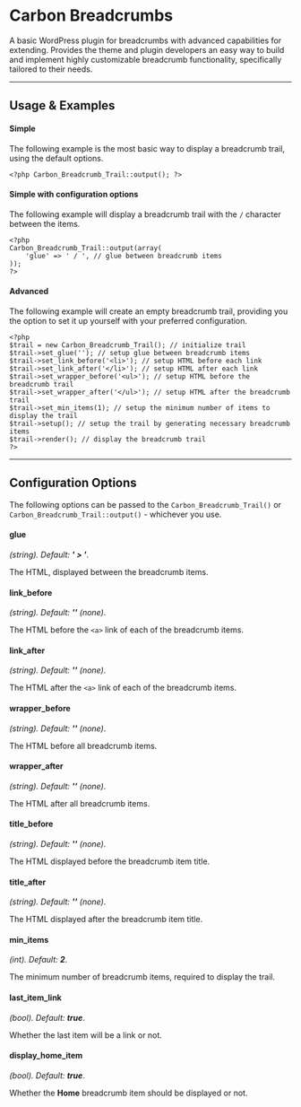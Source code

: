 Carbon Breadcrumbs
==================

A basic WordPress plugin for breadcrumbs with advanced capabilities for extending.
Provides the theme and plugin developers an easy way to build and implement highly customizable breadcrumb functionality, specifically tailored to their needs.

- - -

Usage & Examples
------

#### Simple

The following example is the most basic way to display a breadcrumb trail, using the default options.
	
    <?php Carbon_Breadcrumb_Trail::output(); ?>

#### Simple with configuration options

The following example will display a breadcrumb trail with the `/` character between the items.

	<?php
    Carbon_Breadcrumb_Trail::output(array(
    	'glue' => ' / ', // glue between breadcrumb items
    ));
    ?>

#### Advanced

The following example will create an empty breadcrumb trail, providing you the option to set it up yourself with your preferred configuration.

	<?php
	$trail = new Carbon_Breadcrumb_Trail(); // initialize trail
	$trail->set_glue(''); // setup glue between breadcrumb items
	$trail->set_link_before('<li>'); // setup HTML before each link
	$trail->set_link_after('</li>'); // setup HTML after each link
	$trail->set_wrapper_before('<ul>'); // setup HTML before the breadcrumb trail
	$trail->set_wrapper_after('</ul>'); // setup HTML after the breadcrumb trail
	$trail->set_min_items(1); // setup the minimum number of items to display the trail
	$trail->setup(); // setup the trail by generating necessary breadcrumb items
	$trail->render(); // display the breadcrumb trail
    ?>

- - -

Configuration Options
------

The following options can be passed to the `Carbon_Breadcrumb_Trail()` or `Carbon_Breadcrumb_Trail::output()` - whichever you use.

#### glue

_(string). Default: **' &gt; '**_.

The HTML, displayed between the breadcrumb items.

#### link_before

_(string). Default: **''** (none)_.

The HTML before the `<a>` link of each of the breadcrumb items.

#### link_after

_(string). Default: **''** (none)_.

The HTML after the `<a>` link of each of the breadcrumb items.

#### wrapper_before

_(string). Default: **''** (none)_.

The HTML before all breadcrumb items.

#### wrapper_after

_(string). Default: **''** (none)_.

The HTML after all breadcrumb items.

#### title_before

_(string). Default: **''** (none)_.

The HTML displayed before the breadcrumb item title.

#### title_after

_(string). Default: **''** (none)_.

The HTML displayed after the breadcrumb item title.

#### min_items

_(int). Default: **2**_.

The minimum number of breadcrumb items, required to display the trail.

#### last\_item_link

_(bool). Default: **true**_.

Whether the last item will be a link or not.

#### display\_home_item

_(bool). Default: **true**_.

Whether the **Home** breadcrumb item should be displayed or not.